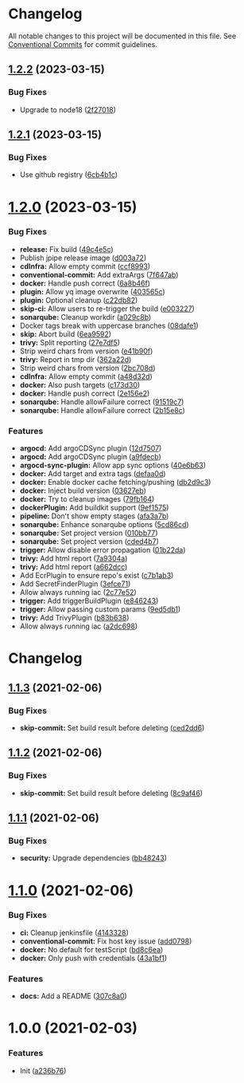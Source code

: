 # Changelog

All notable changes to this project will be documented in this file. See
[Conventional Commits](https://conventionalcommits.org) for commit guidelines.

## [1.2.2](https://github.com/stenic/jpipe/compare/v1.2.1...v1.2.2) (2023-03-15)


### Bug Fixes

* Upgrade to node18 ([2f27018](https://github.com/stenic/jpipe/commit/2f27018873e4ecd408a94c3126df986b850caecb))

## [1.2.1](https://github.com/stenic/jpipe/compare/v1.2.0...v1.2.1) (2023-03-15)


### Bug Fixes

* Use github registry ([6cb4b1c](https://github.com/stenic/jpipe/commit/6cb4b1c4630b205f19725c3b832e885849dd344d))

# [1.2.0](https://github.com/stenic/jpipe/compare/v1.1.3...v1.2.0) (2023-03-15)


### Bug Fixes

* **release:** Fix build ([49c4e5c](https://github.com/stenic/jpipe/commit/49c4e5cc8f5402cfea9205ae7c818bc78575794f))
* Publish jpipe release image ([d003a72](https://github.com/stenic/jpipe/commit/d003a7291540e7430a3702eec39fb724111bde80))
* **cdInfra:** Allow empty commit ([ccf8993](https://github.com/stenic/jpipe/commit/ccf89932360ddf5eb7f7844cd541e869e1e3e292))
* **conventional-commit:** Add extraArgs ([7f647ab](https://github.com/stenic/jpipe/commit/7f647ab1f64dd66c87274f93021ae4ebe7038d5c))
* **docker:** Handle push correct ([6a8b46f](https://github.com/stenic/jpipe/commit/6a8b46fbf88feb802d18137db0de611770c92dcc))
* **plugin:** Allow yq image overwrite ([403565c](https://github.com/stenic/jpipe/commit/403565ca19523f66fad895ee56322dc58bd76f7d))
* **plugin:** Optional cleanup ([c22db82](https://github.com/stenic/jpipe/commit/c22db82bb4024e1eafa48d8f850bdadbd7d84a4c))
* **skip-ci:** Allow users to re-trigger the build ([e003227](https://github.com/stenic/jpipe/commit/e00322795389bd31925eb3fddc5a74b719b5d616))
* **sonarqube:** Cleanup workdir ([a029c8b](https://github.com/stenic/jpipe/commit/a029c8b333bb2d4e11a1f962e1ed283efeebbb1f))
* Docker tags break with uppercase branches ([08dafe1](https://github.com/stenic/jpipe/commit/08dafe1b6ffe04e46c3e0d9ecd3d1778a69faf2d))
* **skip:** Abort build ([6ea9592](https://github.com/stenic/jpipe/commit/6ea9592eb6d0f9ca3c4abd4f5dbb73f54fcdd4d5))
* **trivy:** Split reporting ([27e7df5](https://github.com/stenic/jpipe/commit/27e7df50403316b9b309b673ca30ff3be2719b9d))
* Strip weird chars from version ([e41b90f](https://github.com/stenic/jpipe/commit/e41b90f13bd74a56235f4116b4934ade2fb570eb))
* **trivy:** Report in tmp dir ([362a22d](https://github.com/stenic/jpipe/commit/362a22d33e4cc4985a367d94b3fc1f8bba986d23))
* Strip weird chars from version ([2bc708d](https://github.com/stenic/jpipe/commit/2bc708d2069e3a008b6c0137d86536a441d8cce7))
* **cdInfra:** Allow empty commit ([a48d32d](https://github.com/stenic/jpipe/commit/a48d32d58aa4d41a3ee4f75f62e40ef61e61d5ef))
* **docker:** Also push targets ([c173d30](https://github.com/stenic/jpipe/commit/c173d30678dc506a73da169c67f23845d22a1a3f))
* **docker:** Handle push correct ([2e156e2](https://github.com/stenic/jpipe/commit/2e156e2a8dcbfd3a3d3bd2ff7f31c5a09995eb3b))
* **sonarqube:** Handle allowFailure correct ([91519c7](https://github.com/stenic/jpipe/commit/91519c778b904be16684e6be1ebd59e490bf5835))
* **sonarqube:** Handle allowFailure correct ([2b15e8c](https://github.com/stenic/jpipe/commit/2b15e8cd5875204aac05a0f3cf0c30238dcd74f4))


### Features

* **argocd:** Add argoCDSync plugin ([12d7507](https://github.com/stenic/jpipe/commit/12d750702674d01ab2f86783487e342b80536845))
* **argocd:** Add argoCDSync plugin ([a9fdecb](https://github.com/stenic/jpipe/commit/a9fdecbb036b67d991a4da3c1714cdbad895681a))
* **argocd-sync-plugin:** Allow app sync options ([40e6b63](https://github.com/stenic/jpipe/commit/40e6b631513418c9565119412c0e623d285f79c8))
* **docker:** Add target and extra tags ([defaa0d](https://github.com/stenic/jpipe/commit/defaa0d7412f19ed708908f8dbf986c93d14bc02))
* **docker:** Enable docker cache fetching/pushing ([db2d9c3](https://github.com/stenic/jpipe/commit/db2d9c3387fd26c0b655946c6f1b1f749a734cbc))
* **docker:** Inject build version ([03627eb](https://github.com/stenic/jpipe/commit/03627eb2f66bbf2125247ea74919be9a9d9157fc))
* **docker:** Try to cleanup images ([79fb164](https://github.com/stenic/jpipe/commit/79fb164909ffba78fcf35dca7f16c864ea484c3f))
* **dockerPlugin:** Add buildkit support ([9ef1575](https://github.com/stenic/jpipe/commit/9ef1575bbd71625f3cc9b306f442628fe136afb9))
* **pipeline:** Don't show empty stages ([afa3a7b](https://github.com/stenic/jpipe/commit/afa3a7b0318cf98df6d4fcb7cdfa3e56adb62c68))
* **sonarqube:** Enhance sonarqube options ([5cd86cd](https://github.com/stenic/jpipe/commit/5cd86cdc905124d9f514a23a9cc72392b61c881a))
* **sonarqube:** Set project version ([010bb77](https://github.com/stenic/jpipe/commit/010bb7764efca09e2b87c555c6f3765e3ccee70a))
* **sonarqube:** Set project version ([cded4b7](https://github.com/stenic/jpipe/commit/cded4b7556532df90b9e92b89fb73b39dd6ee14c))
* **trigger:** Allow disable error propagation ([01b22da](https://github.com/stenic/jpipe/commit/01b22dac27b0682f23b607bcf985f86b98608a17))
* **trivy:** Add html report ([7a9304a](https://github.com/stenic/jpipe/commit/7a9304aee6f05e1021a9fd94a30acf005d8896f8))
* **trivy:** Add html report ([a662dcc](https://github.com/stenic/jpipe/commit/a662dccae807149cb3de83834d18abafcd7f33d5))
* Add EcrPlugin to ensure repo's exist ([c7b1ab3](https://github.com/stenic/jpipe/commit/c7b1ab32de159fd1366885a2233b5174fddb7d4f))
* Add SecretFinderPlugin ([3efce71](https://github.com/stenic/jpipe/commit/3efce715ebb45acdac04a857130a9623952c654b))
* Allow always running iac ([2c77e52](https://github.com/stenic/jpipe/commit/2c77e524a75bd515df834303bd955a84a455088f))
* **trigger:** Add triggerBuildPlugin ([e846243](https://github.com/stenic/jpipe/commit/e84624398faa80582dc7309f15ef1cf8fdbbf0e4))
* **trigger:** Allow passing custom params ([9ed5db1](https://github.com/stenic/jpipe/commit/9ed5db11c4d96ebe4f13889ac81bc27407d9a97c))
* **trivy:** Add TrivyPlugin ([b83b638](https://github.com/stenic/jpipe/commit/b83b638e8730924c02ade9425607fe252fce54bd))
* Allow always running iac ([a2dc698](https://github.com/stenic/jpipe/commit/a2dc698144b7ec10a68f8bbdca38604f3d7487a2))

# Changelog

## [1.1.3](https://github.com/stenic/jpipe/compare/v1.1.2...v1.1.3) (2021-02-06)


### Bug Fixes

* **skip-commit:** Set build result before deleting ([ced2dd6](https://github.com/stenic/jpipe/commit/ced2dd62fe07e45b138b966ccc3f41e8bea17215))

## [1.1.2](https://github.com/stenic/jpipe/compare/v1.1.1...v1.1.2) (2021-02-06)


### Bug Fixes

* **skip-commit:** Set build result before deleting ([8c9af46](https://github.com/stenic/jpipe/commit/8c9af46ec5cd18c740b5352e514774d3db694853))

## [1.1.1](https://github.com/stenic/jpipe/compare/v1.1.0...v1.1.1) (2021-02-06)


### Bug Fixes

* **security:** Upgrade dependencies ([bb48243](https://github.com/stenic/jpipe/commit/bb4824317288fe19c5965fd1e69949d1f47104b9))

# [1.1.0](https://github.com/stenic/jpipe/compare/v1.0.0...v1.1.0) (2021-02-06)


### Bug Fixes

* **ci:** Cleanup jenkinsfile ([4143328](https://github.com/stenic/jpipe/commit/414332847e892558f4a729c87f6e222e897ea849))
* **conventional-commit:** Fix host key issue ([add0798](https://github.com/stenic/jpipe/commit/add0798731e7162e563e726db9a26bc6229e7552))
* **docker:** No default for testScript ([bd8c6ea](https://github.com/stenic/jpipe/commit/bd8c6ea87d088940fb4509827cca8da73086105b))
* **docker:** Only push with credentials ([43a1bf1](https://github.com/stenic/jpipe/commit/43a1bf172b08628e0b4138e0be7c0cdd6e94cd56))


### Features

* **docs:** Add a README ([307c8a0](https://github.com/stenic/jpipe/commit/307c8a06d55bef577898e75c83d36ed4ee9733ac))

# 1.0.0 (2021-02-03)


### Features

* Init ([a236b76](https://github.com/stenic/jpipe/commit/a236b765f411f411f9a9edc6bc2be65d2c09e6dd))
